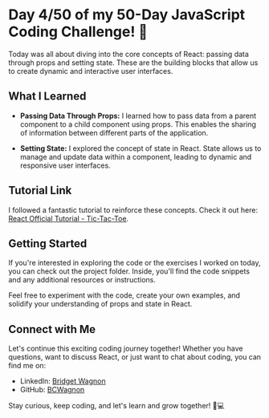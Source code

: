 # Day 4/50 of my 50-Day JavaScript Coding Challenge! 🌟

Today was all about diving into the core concepts of React: passing data through props and setting state. These are the building blocks that allow us to create dynamic and interactive user interfaces.

## What I Learned

- **Passing Data Through Props:** I learned how to pass data from a parent component to a child component using props. This enables the sharing of information between different parts of the application.

- **Setting State:** I explored the concept of state in React. State allows us to manage and update data within a component, leading to dynamic and responsive user interfaces.

## Tutorial Link

I followed a fantastic tutorial to reinforce these concepts. Check it out here: [React Official Tutorial - Tic-Tac-Toe](https://react.dev/learn/tutorial-tic-tac-toe).

## Getting Started

If you're interested in exploring the code or the exercises I worked on today, you can check out the project folder. Inside, you'll find the code snippets and any additional resources or instructions.

Feel free to experiment with the code, create your own examples, and solidify your understanding of props and state in React.

## Connect with Me

Let's continue this exciting coding journey together! Whether you have questions, want to discuss React, or just want to chat about coding, you can find me on:

- LinkedIn: [Bridget Wagnon](https://www.linkedin.com/in/bridget-wagnon)
- GitHub: [BCWagnon](https://github.com/BCWagnon)

Stay curious, keep coding, and let's learn and grow together! 🚀💻